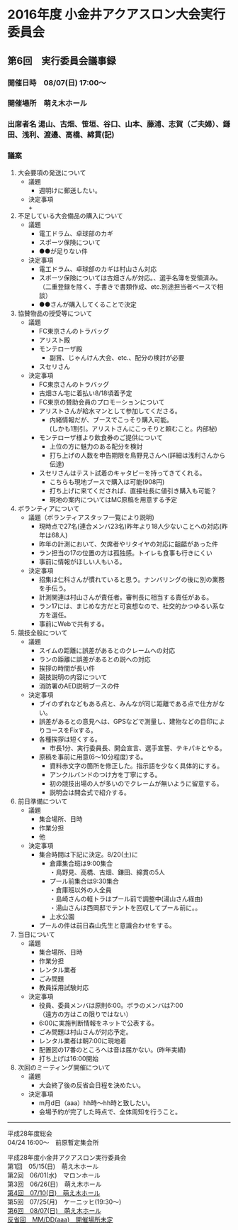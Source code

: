 # 2016年度 小金井アクアスロン大会実行委員会  
## 第6回　実行委員会議事録  
### 開催日時　08/07(日) 17:00～  
### 開催場所　萌え木ホール  
### 出席者名 湯山、古畑、笹垣、谷口、山本、藤浦、志賀（ご夫婦）、鎌田、浅利、渡邉、高橋、綿貫(記)　  
### 議案  
1. 大会要項の発送について  
   * 議題  
     + 週明けに郵送したい。  
   * 決定事項  
     + 
2. 不足している大会備品の購入について  
   * 議題  
     + 電工ドラム、卓球部のカギ  
     + スポーツ保険について  
     + ●●が足りない件  
   * 決定事項  
     + 電工ドラム、卓球部のカギは村山さん対応  
     + スポーツ保険については古畑さんが対応。、選手名簿を受領済み。  
       （二重登録を除く、手書きで書類作成、etc.別途担当者ベースで相談）  
     + ●●さんが購入してくることで決定  
3. 協賛物品の授受等について  
   * 議題  
     + FC東京さんのトラバッグ  
     + アリスト殿  
     + モンテローザ殿    
       - 副賞、じゃんけん大会、etc.、配分の検討が必要  
     + スセリさん  
   * 決定事項  
     + FC東京さんのトラバッグ  
     + 古畑さん宅に着払い8/18頃着予定  
     + FC東京の賛助会員のプロモーションについて    
     + アリストさんが給水マンとして参加してくださる。  
       - 内緒情報だが、ブースでこっそり購入可能。  
         (しかも1割引。アリストさんにこっそりと頼むこと。内部秘)    
     + モンテローザ様より飲食券のご提供について  
       - 上位の方に魅力のある配分を検討  
       - 打ち上げの人数を申告期限を鳥野見さんへ(詳細は浅利さんから伝達)  
     + スセリさんはテスト試着のキャタピーを持ってきてくれる。  
       - こちらも現地ブースで購入は可能(908円)  
       - 打ち上げに来てくだされば、直接社長に値引き購入も可能？    
       - 現地の案内についてはMC原稿を用意する予定  
4. ボランティアについて  
   * 議題（ボランティアスタッフ一覧により説明)    
     + 現時点で27名(連合メンバ23名)昨年より18人少ないことへの対応(昨年は68人)  
     + 昨年の計測において、欠席者やリタイヤの対応に齟齬があった件  
     + ラン担当の17の位置の方は孤独感。トイレも食事も行きにくい  
     + 事前に情報がほしい人もいる。  
   * 決定事項  
     + 招集は仁科さんが慣れていると思う。ナンバリングの後に別の業務を手伝う。  
     + 計測関連は村山さんが責任者。審判長に相当する責任がある。  
     + ラン17には、まじめな方だと可哀想なので、社交的かつゆるい系な方を選任。  
     + 事前にWebで共有する。  
5. 競技全般について  
   * 議題    
     + スイムの距離に誤差があるとのクレームへの対応    
     + ランの距離に誤差があるとの説への対応    
     + 挨拶の時間が長い件  
     + 競技説明の内容について  
     + 消防署のAED説明ブースの件  
   * 決定事項  
     + ブイのずれなどもある点と、みんなが同じ距離である点で仕方がない。    
     + 誤差があるとの意見へは、GPSなどで測量し、建物などの目印によりコースをFixする。    
     + 各種挨拶は短くする。  
       - 市長1分、実行委員長、開会宣言、選手宣誓、テキパキとやる。    
     + 原稿を事前に用意(6～10分程度)する。  
       - 資料赤文字の箇所を修正した。指示語を少なく具体的にする。  
       - アンクルバンドのつけ方を丁寧にする。  
       - 初の競技出場の人が多いのでクレームが無いように留意する。  
       - 説明会は開会式で紹介する。  
6. 前日準備について  
   * 議題  
     + 集合場所、日時  
     + 作業分担  
     + 他  
   * 決定事項  
     + 集合時間は下記に決定。8/20(土)に  
       - 倉庫集合班は9:00集合  
         ・鳥野見、高橋、古畑、鎌田、綿貫の5人  
       - プール前集合は9:30集合    
         ・倉庫班以外の人全員  
         ・島崎さんの軽トラはプール前で調整中(湯山さん経由)  
         ・湯山さんは西岡邸でテントを回収してプール前に。。  
       - 上水公園  
     + プールの件は前日森山先生と意識合わせをする。  
7. 当日について  
   * 議題  
     + 集合場所、日時  
     + 作業分担  
     + レンタル業者  
     + ごみ問題  
     + 教員採用試験対応  
   * 決定事項  
     + 役員、委員メンバは原則6:00。ボラのメンバは7:00  
       （遠方の方はこの限りではない）  
     + 6:00に実施判断情報をネットで公表する。  
     + ごみ問題は村山さんが対応予定。  
     + レンタル業者は朝7:00に現地着  
     + 配置図の17番のところへは音は届かない。(昨年実績)  
     + 打ち上げは16:00開始  
8. 次回のミーティング開催について  
   * 議題  
     + 大会終了後の反省会日程を決めたい。  
   * 決定事項  
     + m月d日（aaa）hh時～hh時と致したい。  
     + 会場予約が完了した時点で、全体周知を行うこと。    

---

平成28年度総会  
04/24 16:00～　前原暫定集会所  

平成28年度小金井アクアスロン実行委員会  
第1回　05/15(日)　萌え木ホール  
第2回　06/01(水)　マロンホール  
第3回　06/26(日)　萌え木ホール  
[第4回　07/10(日)　萌え木ホール](./20160710.md "議事録を参照する。")  
第5回　07/25(月)　ケーニッヒ(19:30～)  
[第6回　08/07(日)　萌え木ホール](./20160807.md "議事録を参照する。")  
[反省回　MM/DD(aaa)　開催場所未定](2016反省会.md "議事録を参照する。")  
